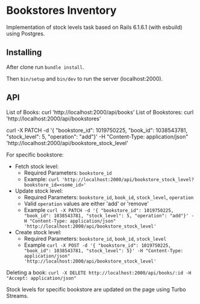 # Bookstores Inventory

Implementation of stock levels task based on Rails 6.1.6.1 (with esbuild) using Postgres.

## Installing

After clone run `bundle install`.

Then `bin/setup` and `bin/dev` to run the server (localhost:2000).

## API

List of Books:  curl 'http://localhost:2000/api/books'
List of Bookstores: curl 'http://localhost:2000/api/bookstores'

curl -X PATCH -d '{ "bookstore_id": 1019750225, "book_id": 1038543781, "stock_level": 5, "operation": "add"}' -H "Content-Type: application/json" 'http://localhost:2000/api/bookstore_stock_level'


For specific bookstore:

- Fetch stock level:
  - Required Parameters: `bookstore_id`
  - Example: `curl 'http://localhost:2000/api/bookstore_stock_level?bookstore_id=<some_id>'`
- Update stock level:
  - Required Parameters: `bookstore_id`, `book_id`, `stock_level`, `operation`
  - Valid `operation` values are either 'add' or 'remove'
  - Example `curl -X PATCH -d '{ "bookstore_id": 1019750225, "book_id": 1038543781, "stock_level": 5, "operation": "add"}' -H "Content-Type: application/json" 'http://localhost:2000/api/bookstore_stock_level'`
- Create stock level:
  - Required Parameters: `bookstore_id`, `book_id`, `stock_level`
  - Example `curl -X POST -d '{ "bookstore_id": 1019750225, "book_id": 1038543781, "stock_level": 5}' -H "Content-Type: application/json" 'http://localhost:2000/api/bookstore_stock_level'`

Deleting a book: `curl -X DELETE http://localhost:2000/api/books/:id -H "Accept: application/json"`

Stock levels for specific bookstore are updated on the page using Turbo Streams.


